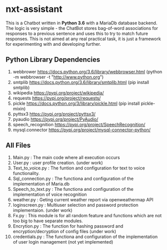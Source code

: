 # nxt-assistant
 
This is a Chatbot written in **Python 3.6** with a MariaDb database backend.  
The logic is very simple - the ChatBot stores bag-of-word associations for responses to a previous sentence and uses this to try to match future responses. 
This is not aimed at any real practical task, it is just a framework for experimenting with and developing further.

## Python Library Dependencies ##

1. webbrower https://docs.python.org/3.6/library/webbrowser.html (python -m webbrowser -t "http://www.python.org")
2. smtplib https://docs.python.org/3.6/library/smtplib.html (pip install smtplib)
3. wikipedia https://pypi.org/project/wikipedia/
4. requests https://pypi.org/project/requests/
5. pickle https://docs.python.org/3/library/pickle.html (pip install pickle-mixin)
6. pyttsx3 https://pypi.org/project/pyttsx3/
7. pyaudio https://pypi.org/project/PyAudio/
8. speech_recognition https://pypi.org/project/SpeechRecognition/
9. mysql.connector https://pypi.org/project/mysql-connector-python/

## All Files ##

1.  Main.py           : The main code where all execution occurs
2.  User.py           : user profile creation. (under work)
3.  Text_to_voice.py  : The funtion and configuration for text to voice functionality.
4.  Sql_connection.py : The functiona and configuration of the implementation of Maria.db
5.  Speech_to_text.py : The functiona and configuration of the implementation of voice recognition
6.  weather.py        : Geting current weather report via openweathermap API
7.  loginscreen.py    : Multiuser selection and password protection implementaion. (under work)
8.  Fx.py             : This module is for all random feature and functions which are not too big to have separate modules.
9.  Encrytion.py      : The function for hashing password and encryption/decryption of config files (under work)
10. credentials.py    : The functiona and configuration of the implementation of user login management (not yet implemented)

